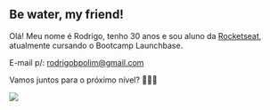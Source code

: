 ## Be water, my friend!

Olá! Meu nome é Rodrigo, tenho 30 anos e sou aluno da [Rocketseat](https://rocketseat.com.br/), atualmente cursando o Bootcamp Launchbase.

E-mail p/: rodrigobpolim@gmail.com

Vamos juntos para o próximo nível? 🚀🚀🚀

<img src="https://media.giphy.com/media/sk6yL9EGVeAcE/giphy.gif" />

